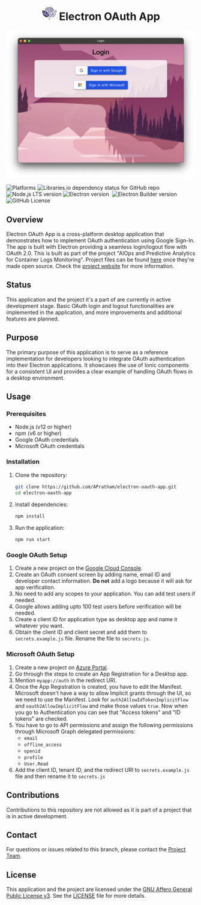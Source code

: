 <h1 align="center">
  <img src="assets/aiops.jpg" alt="Logo" width="40">
  Electron OAuth App
</h1>

<p align="center">
  <img src="assets/screenshot.png" alt="App Screenshot" width="600">
</p>


![Platforms](https://img.shields.io/badge/platforms-Windows%20%7C%20Mac%20%7C%20Linux-yellow)
![Libraries.io dependency status for GitHub repo](https://img.shields.io/librariesio/github/APratham/electron-oauth-app)
![Node.js LTS version](https://img.shields.io/badge/node-LTS-red.svg)
![Electron version](https://img.shields.io/badge/electron-^30.1.1-blue.svg)
![]()
![Electron Builder version](https://img.shields.io/badge/electron--builder-^24.13.3-blue.svg)
![GitHub License](https://img.shields.io/github/license/APratham/electron-oauth-app)



## Overview

Electron OAuth App is a cross-platform desktop application that demonstrates how to implement OAuth authentication using Google Sign-In. The app is built with Electron providing a seamless login/logout flow with OAuth 2.0. This is built as part of the project "AIOps and Predictive Analytics for Container Logs Monitoring". Project files can be found [here](https://github.com/APratham/AIOps-containers) once they're made open source. Check the [project website](https://apratham.github.io/AIOps-containers) for more information.

## Status
This application and the project it's a part of are currently in active development stage. Basic OAuth login and logout functionalities are implemented in the application, and more improvements and additional features are planned.

## Purpose
The primary purpose of this application is to serve as a reference implementation for developers looking to integrate OAuth authentication into their Electron applications. It showcases the use of Ionic components for a consistent UI and provides a clear example of handling OAuth flows in a desktop environment.

## Usage
### Prerequisites
- Node.js (v12 or higher)
- npm (v6 or higher)
- Google OAuth credentials
- Microsoft OAuth credentials

### Installation
1. Clone the repository:
    ```bash
    git clone https://github.com/APratham/electron-oauth-app.git
    cd electron-oauth-app
    ```
2. Install dependencies:
    ```bash
    npm install
    ```
3. Run the application:
    ```bash
    npm run start
    ```

### Google OAuth Setup
1. Create a new project on the [Google Cloud Console](https://console.cloud.google.com/).
2. Create an OAuth consent screen by adding name, email ID and developer contact information. **Do not** add a logo because it will ask for app verification.
3. No need to add any scopes to your application. You can add test users if needed.
4. Google allows adding upto 100 test users before verification will be needed.
5. Create a client ID for application type as desktop app and name it whatever you want.
6. Obtain the client ID and client secret and add them to `secrets.example.js` file. Rename the file to `secrets.js`.

### Microsoft OAuth Setup
1. Create a new project on [Azure Portal](https://portal.azure.com/#home).
2. Go through the steps to create an App Registration for a Desktop app.
3. Mention `myapp://auth` in the redirect URI.
4. Once the App Registration is created, you have to edit the Manifest. Microsoft doesn't have a way to allow Implicit grants through the UI, so we need to use the Manifest. Look for `auth2AllowIdTokenImplicitFlow` and `oauth2AllowImplicitFlow` and make those values `true`. Now when you go to Authentication you can see that "Access tokens" and "ID tokens" are checked.
4. You have to go to API permissions and assign the following permissions through Microsoft Graph delegated permissions:
    - `email`
    - `offline_access`
    - `openid`
    - `profile`
    - `User.Read`
5. Add the client ID, tenant ID, and the redirect URI to `secrets.example.js` file and then rename it to `secrets.js`


## Contributions
Contributions to this repository are not allowed as it is part of a project that is in active development.

## Contact
For questions or issues related to this branch, please contact the [Project Team](https://github.com/APratham/electron-oauth-app/wiki#project-team).

## License
This application and the project are licensed under the [GNU Affero General Public License v3](https://opensource.org/license/agpl-v3). See the [LICENSE](LICENSE) file for more details.